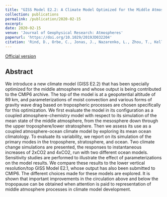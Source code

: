 ```yaml
---
title: "GISS Model E2.2: A Climate Model Optimized for the Middle Atmosphere—Model Structure, Climatology, Variability, and Climate Sensitivity"
collection: publications
permalink: /publication/2020-02-15
excerpt: 
date: 2020-02-15
venue: 'Journal of Geophysical Research: Atmospheres'
paperurl: 'https://doi.org/10.1029/2019JD032204'
citation: 'Rind, D., Orbe, C., Jonas, J., Nazarenko, L., Zhou, T., Kelley, M., et al., 2020: GISS Model E2.2: A climate model optimized for the middle atmosphere—Model structure, climatology, variability, and climate sensitivity <i>J. Geophys. Res. Atmos.</i>, <b>125</b>, e2019JD032204, doi:10.1029/2019JD032204.'
---
```


[Official version](https://doi.org/10.1029/2019JD032204)

## Abstract
We introduce a new climate model (GISS E2.2) that has been specially optimized for the middle atmosphere and whose output is being contributed to the CMIP6 archive. The top of the model is at a geopotential altitude of 89 km, and parameterizations of moist convection and various forms of gravity wave drag based on tropospheric processes are chosen specifically for this optimization. We first evaluate the model in its configuration as a coupled atmosphere-chemistry model with respect to its simulation of the mean state of the middle atmosphere, from the mesosphere down through the upper troposphere/lower stratosphere. Then we assess its use as a coupled atmosphere-ocean climate model by exploring its mean ocean climatology. To evaluate its variability, we report on its simulation of the primary modes in the troposphere, stratosphere, and ocean. Two climate change simulations are presented, the responses to instantaneous increases of 2xCO2 and 4xCO2, run with two different ocean models. Sensitivity studies are performed to illustrate the effect of parameterizations on the model results. We compare these results to the lower vertical resolution/top GISS Model E2.1, whose output has also been submitted to CMIP6. The different choices made for these models are explored. It is shown that important improvements in the circulation above and below the tropopause can be obtained when attention is paid to representation of middle atmosphere processes in climate model development.

